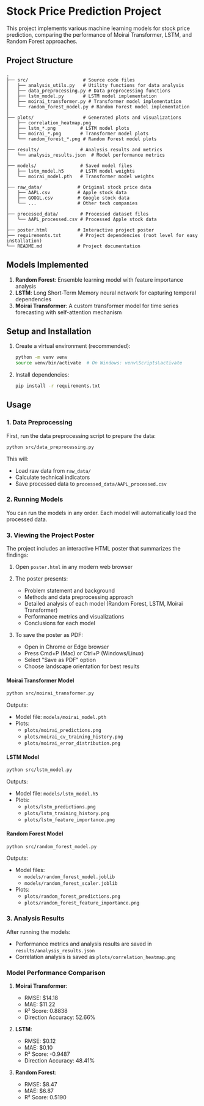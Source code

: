 # Stock Price Prediction Project

This project implements various machine learning models for stock price prediction, comparing the performance of Moirai Transformer, LSTM, and Random Forest approaches.

## Project Structure

```
.
├── src/                    # Source code files
│   ├── analysis_utils.py   # Utility functions for data analysis
│   ├── data_preprocessing.py # Data preprocessing functions
│   ├── lstm_model.py       # LSTM model implementation
│   ├── moirai_transformer.py # Transformer model implementation
│   └── random_forest_model.py # Random Forest model implementation
│
├── plots/                  # Generated plots and visualizations
│   ├── correlation_heatmap.png
│   ├── lstm_*.png         # LSTM model plots
│   ├── moirai_*.png       # Transformer model plots
│   └── random_forest_*.png # Random Forest model plots
│
├── results/               # Analysis results and metrics
│   └── analysis_results.json  # Model performance metrics
│
├── models/                # Saved model files
│   ├── lstm_model.h5      # LSTM model weights
│   └── moirai_model.pth   # Transformer model weights
│
├── raw_data/             # Original stock price data
│   ├── AAPL.csv          # Apple stock data
│   ├── GOOGL.csv         # Google stock data
│   └── ...               # Other tech companies
│
├── processed_data/        # Processed dataset files
│   └── AAPL_processed.csv # Processed Apple stock data
│
├── poster.html           # Interactive project poster
├── requirements.txt       # Project dependencies (root level for easy installation)
└── README.md             # Project documentation
```

## Models Implemented

1. **Random Forest**: Ensemble learning model with feature importance analysis
2. **LSTM**: Long Short-Term Memory neural network for capturing temporal dependencies
3. **Moirai Transformer**: A custom transformer model for time series forecasting with self-attention mechanism

## Setup and Installation

1. Create a virtual environment (recommended):
   ```bash
   python -m venv venv
   source venv/bin/activate  # On Windows: venv\Scripts\activate
   ```

2. Install dependencies:
   ```bash
   pip install -r requirements.txt
   ```

## Usage

### 1. Data Preprocessing
First, run the data preprocessing script to prepare the data:

```bash
python src/data_preprocessing.py
```

This will:
- Load raw data from `raw_data/`
- Calculate technical indicators
- Save processed data to `processed_data/AAPL_processed.csv`

### 2. Running Models
You can run the models in any order. Each model will automatically load the processed data.

### 3. Viewing the Project Poster
The project includes an interactive HTML poster that summarizes the findings:

1. Open `poster.html` in any modern web browser
2. The poster presents:
   - Problem statement and background
   - Methods and data preprocessing approach
   - Detailed analysis of each model (Random Forest, LSTM, Moirai Transformer)
   - Performance metrics and visualizations
   - Conclusions for each model

3. To save the poster as PDF:
   - Open in Chrome or Edge browser
   - Press Cmd+P (Mac) or Ctrl+P (Windows/Linux)
   - Select "Save as PDF" option
   - Choose landscape orientation for best results

#### Moirai Transformer Model
```bash
python src/moirai_transformer.py
```
Outputs:
- Model file: `models/moirai_model.pth`
- Plots: 
  - `plots/moirai_predictions.png`
  - `plots/moirai_cv_training_history.png`
  - `plots/moirai_error_distribution.png`

#### LSTM Model
```bash
python src/lstm_model.py
```
Outputs:
- Model file: `models/lstm_model.h5`
- Plots:
  - `plots/lstm_predictions.png`
  - `plots/lstm_training_history.png`
  - `plots/lstm_feature_importance.png`

#### Random Forest Model
```bash
python src/random_forest_model.py
```
Outputs:
- Model files:
  - `models/random_forest_model.joblib`
  - `models/random_forest_scaler.joblib`
- Plots:
  - `plots/random_forest_predictions.png`
  - `plots/random_forest_feature_importance.png`

### 3. Analysis Results
After running the models:
- Performance metrics and analysis results are saved in `results/analysis_results.json`
- Correlation analysis is saved as `plots/correlation_heatmap.png`

### Model Performance Comparison

1. **Moirai Transformer**:
   - RMSE: $14.18
   - MAE: $11.22
   - R² Score: 0.8838
   - Direction Accuracy: 52.66%

2. **LSTM**:
   - RMSE: $0.12
   - MAE: $0.10
   - R² Score: -0.9487
   - Direction Accuracy: 48.41%

3. **Random Forest**:
   - RMSE: $8.47
   - MAE: $6.87
   - R² Score: 0.5190
